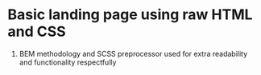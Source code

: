 # Basic landing page using raw HTML and CSS
1. BEM methodology and SCSS preprocessor used for extra readability and functionality respectfully
